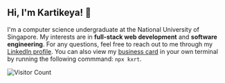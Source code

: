 ## Hi, I'm Kartikeya! 🤩

<!-- #### 🔗 Website: [kxrt.me](https://kxrt.me) -->

I'm a computer science undergraduate at the National University of Singapore. My interests are in **full-stack web development** and **software engineering**. For any questions, feel free to reach out to me through my [LinkedIn profile](https://www.linkedin.in/in/kvrtikeya). You can also view my [business card](https://github.com/kxrt/business-card) in your own terminal by running the following commmand: `npx kxrt`.

![Visitor Count](https://komarev.com/ghpvc/?username=kxrt&label=Profile%20views&color=0e75b6&style=flat)
